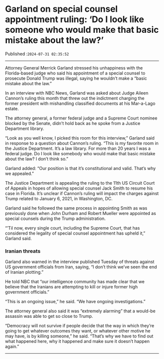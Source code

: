 # Garland on special counsel appointment ruling: ‘Do I look like someone who would make that basic mistake about the law?’

Published :`2024-07-31 02:35:52`

---

Attorney General Merrick Garland stressed his unhappiness with the Florida-based judge who said his appointment of a special counsel to prosecute Donald Trump was illegal, saying he wouldn’t make a “basic mistake about the law.”

In an interview with NBC News, Garland was asked about Judge Aileen Cannon’s ruling this month that threw out the indictment charging the former president with mishandling classified documents at his Mar-a-Lago estate.

The attorney general, a former federal judge and a Supreme Court nominee blocked by the Senate, didn’t hold back as he spoke from a Justice Department library.

“Look as you well know, I picked this room for this interview,” Garland said in response to a question about Cannon’s ruling. “This is my favorite room in the Justice Department. It’s a law library. For more than 20 years I was a federal judge. Do I look like somebody who would make that basic mistake about the law? I don’t think so.”

Garland added: “Our position is that it’s constitutional and valid. That’s why we appealed.”

The Justice Department is appealing the ruling to the 11th US Circuit Court of Appeals in hopes of allowing special counsel Jack Smith to resume his case in Florida. It’s unclear if Cannon’s ruling will impact the charges against Trump related to January 6, 2021, in Washington, DC.

Garland said he followed the same process in appointing Smith as was previously done when John Durham and Robert Mueller were appointed as special counsels during the Trump administration.

“’Til now, every single court, including the Supreme Court, that has considered the legality of special counsel appointment has upheld it,” Garland said.

### Iranian threats

Garland also warned in the interview published Tuesday of threats against US government officials from Iran, saying, “I don’t think we’ve seen the end of Iranian plotting.”

He told NBC that “our intelligence community has made clear that we believe that the Iranians are attempting to kill or injure former high government officials.”

“This is an ongoing issue,” he said. “We have ongoing investigations.”

The attorney general also﻿ said it was “extremely alarming” that a would-be assassin was able to get so close to Trump.

“Democracy will not survive if people decide that the way in which they’re going to get whatever outcomes they want, or whatever other motive he may have, is by killing someone,” he said. “That’s why we have to find out what happened here, why it happened and make sure it doesn’t happen again.”

---

